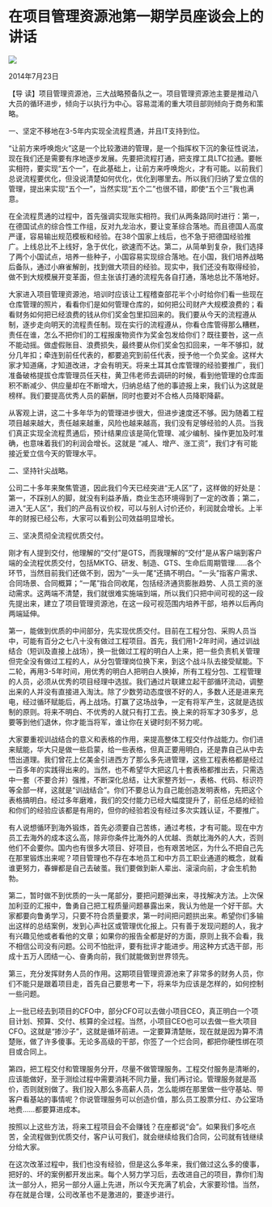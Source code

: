 # 在项目管理资源池第一期学员座谈会上的讲话
<img class="pv" src="https://api.visitor.plantree.me/visitor-badge/pv?namespace=plantree.me&key=renzhengfei-speeches/在项目管理资源池第一期学员座谈会上的讲话.md">


2014年7月23日



【导  读】项目管理资源池，三大战略预备队之一。项目管理资源池主要是推动八大员的循环进步，倾向于以执行为中心。容易混淆的重大项目部则倾向于商务和策略。



一、坚定不移地在3-5年内实现全流程贯通，并且IT支持到位。

“让前方来呼唤炮火”这是一个比较激进的管理，是一个指挥权下沉的象征性说法，现在我们还是需要有序地逐步发展。先要把流程打通，把支撑工具LTC拉通。要帐实相符，要实现“五个一”，在此基础上，让前方来呼唤炮火，才有可能。以前我们总说流程要优化，但没说清楚如何优化，优化到哪里去。所以我们归纳了爱立信的管理，提出来实现“五个一”，当然实现“五个二”也很不错，即使“五个三”我也满意。

在全流程贯通的过程中，首先强调实现账实相符。我们从两条路同时进行：第一，在德国试点的综合性工作组，反对九龙治水，要让变革综合落地。而且德国人高度严谨，容易输出规范模板和经验。在38个国家上线后，也不急于把德国经验推广。上线总比不上线好，急于优化，欲速而不达。第二，从简单到复杂，我们选择了两个小国试点，培养一些种子，小国容易实现综合落地。在小国，我们培养战略后备队，通过小麻雀解剖，找到做大项目的经验。现实中，我们还没有取得经验，做不到大规模展开变革面，但主张该打通的流程先各自打通，落地总比不落地好。

大家进入项目管理资源池，培训时应该让工程稽查部花半个小时给你们看一些现在仓库管理的照片，看看你们是如何管理仓库的，如何把公司财产大规模浪费的；看看财务如何把已经浪费的钱从你们奖金包里扣回来的。我们要从今天的流程遵从制，逐步走向明天的流程责任制。现在实行的流程遵从，你看仓库管得那么糟糕，责任在谁，怎么不把你们的工程报废物资作为奖金包发给你们？既往要咎，这一点不能动摇。做虚假账目、浪费损失，最终要从你们奖金包扣回来，一年不够扣，就分几年扣；牵连到前任代表的，都要追究到前任代表，授予他一个负奖金。这样大家才知道痛，才知道改进，才会有明天。将来土耳其仓库管理的经验要推广，我们准备破格提拔仓库管理员任天柱，黄卫伟老师去调研的时候，看到他管理的仓库面积不断减少、供应量却在不断增大，归纳总结了他的事迹报上来，我们认为这就是榜样。我们要提高优秀人员的薪酬，同时也要对不合格人员降职降薪。

从客观上讲，这二十多年华为的管理进步很大，但进步速度还不够。因为随着工程项目越来越大，责任越来越重，风险也越来越高，我们没有足够经验的人员。当我们真正实现全流程贯通后，预计结果应该是简化管理、减少编制、操作更加及时准确，也意味着我们的利润会增长。这就是 “减人、增产、涨工资”，我们才有可能接近爱立信今天的管理水平。

二、坚持针尖战略。

公司二十多年来聚焦管道，因此我们今天已经突进“无人区”了，这样做的好处是：第一，不踩别人的脚，就没有利益矛盾，商业生态环境得到了一定的改善；第二，进入“无人区”，我们的产品有议价权，可以与别人讨价还价，利润就会增长。上半年的财报已经公布，大家可以看到公司效益明显增长。

三、坚决贯彻全流程优质交付。

刚才有人提到交付，他理解的“交付”是GTS，而我理解的“交付”是从客户端到客户端的全流程优质交付，包括MKTG、研发、制造、GTS、生命后周期管理……各个环节，当然目前我们还做不到，因为“一头一尾”还搞不明白。“一头”指客户需求、合同场景、合同概算；“一尾”指合同收尾，包括经济通货膨胀趋势、人员工资的涨动需求。这两端不清楚，我们就很难实施端到端，所以我们只把中间可视的这一段先提出来，建立了项目管理资源池，在这一段可视范围内培养干部，培养以后再向两端延伸。

第一，能做到优质的中间部分，先实现优质交付。目前在工程分包、采购人员当中，可能有百分之七八十没有做过工程项目。首先，我们用1-2年时间，通过训战结合（短训及直接上战场），换一批做过工程的明白人上来，把一些负责机关管理但完全没有做过工程的人，从分包管理岗位换下来，到这个战斗队去接受赋能。下二轮，再用3-5年时间，用优秀的明白人把明白人换掉，所有工程分包、工程管理的人员，必须从优秀的项目经理中选拔。我们通过片联建立起干部循环流动，调整出来的人并没有直接进入淘汰。除了少数劳动态度很不好的人，多数人还是进来充电，经过循环赋能后，再上战场。打赢了这场战争，一定有将军产生，这就是选拔制的原则。将来不明白、不优秀的人就只有打工去。换上来的将军才30多岁，总要等到他们退休，你才能当将军，谁让你在关键时刻不努力呢。

大家要重视训战结合的意义和表格的作用，来提高整体工程交付作战能力。你们进来赋能，华大只是做一些启蒙，给一些表格，但真正要用明白，还是靠自己从中去悟出道理。我们曾花上亿美金引进西方了那么多先进管理，这些工程表格都是经过一百多年的实践得出来的。当然，也不希望华大把这几十套表格都推出去，只需选中一套（不要合并）强推，不断深化总结，让大家整齐划一，表格、代码、标识符等全部一样，这就是“训战结合”。你们不要总认为自己能创造发明表格，先把这个表格搞明白。经过多年磨难，我们的交付能力已经大幅度提升了，前任总结的经验和你们的经验应该都是有用的，但你的经验若没有经过多次实践认证，不要推广。

有人说想循环到海外锻炼，首先必须要自己苦练，通过考核，才有可能。现在中方员工去海外的成本这么高，除非你条件比海外的人优越、贡献比海外的人大，否则他们不会要你。国内也有很多大项目、好项目，也有艰苦地区，为什么不把自己先在那里锻炼出来呢？项目管理也不存在本地员工和中方员工职业通道的概念，就看谁更努力，春蝉都是自己去破茧。我们要做到新人辈出、滚滚向前，才会生机勃勃。

第二，暂时做不到优质的一头一尾部分，要把问题弹出来，寻找解决方法。上次保加利亚的汇报中，鲁勇自己把工程质量问题暴露出来，我认为他是一个好干部。大家都要向鲁勇学习，只要不符合质量要求，第一时间把问题拱出来。希望你们多输出这样的总结案例，发到心声社区或管理优化报上。只有善于发现问题的人，我才有兴趣见他或者看他的文章；如果你的报告全都是好的方面，原则上我不会看，我不相信公司没有问题。公司不怕批评，要有批评才能进步。用这种方式选干部，形成十五万人团结一心、奋勇向前，我们就能做到世界领先。

第三，充分发挥财务人员的作用。这期项目管理资源池来了非常多的财务人员，你们不能只是跟着项目走，首先自己要思考一下，将来华为应该是怎样的，如何控制一些问题。

上一批已经去到项目的CFO中，部分CFO可以去做小项目CEO，真正明白一个项目计划、预算、交付、核算的全过程。当然，小项目CEO也可以去做一些大项目CFO。这就是“掺沙子”，这就是循环前进。一定要算清楚账，现在就是因为算不清楚账，做了许多傻事。无论多高级的干部，你签了一个烂合同，都把你硬性绑在项目或合同上。

第四，把工程交付和管理服务分开，尽量不做管理服务。工程交付服务是清晰的，应该能做好，至于测绘过程中需要消耗不同力量，我们再讨论。管理服务就是高价，否则就别做了。我们投入那么多高薪人员，怎么能绑在那里做一些守基站、带客户看基站的事情呢？你说管理服务可以创造价值，那么员工股票分红、办公室场地费……都要算进成本。

按照以上这些方法，将来工程项目会不会赚钱？在座都说“会”。如果我们多吃点苦，全流程做到优质交付，客户认可我们，就会继续给我们合同，公司就有钱继续分给大家。

在这次改革过程中，我们也没有经验，但是这么多年来，我们做过这么多的傻事，把好的、坏的案例都开发出来。每个人努力学习后，去改进自己的项目，靠你们淘汰一部分人，把另一部分人逼上先进，所以今天充满了机会，大家要珍惜。当然，存在就是合理，公司改革也不是激进的，要逐步进行。
